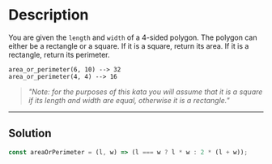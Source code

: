 # Description

You are given the `length` and `width` of a 4-sided polygon. The polygon can either be a rectangle or a square.
If it is a square, return its area. If it is a rectangle, return its perimeter.

```
area_or_perimeter(6, 10) --> 32
area_or_perimeter(4, 4) --> 16
```

> _"Note: for the purposes of this kata you will assume that it is a square if its length and width are equal, otherwise it is a rectangle."_

---

## Solution

```js
const areaOrPerimeter = (l, w) => (l === w ? l * w : 2 * (l + w));
```
